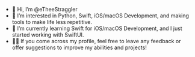 - 👋 Hi, I’m @eTheeStraggler
- 👀 I’m interested in Python, Swift, iOS/macOS Development, and making tools to make life less repetitive. 
- 🌱 I’m currently learning Swift for iOS/macOS Development, and I just started working with SwiftUI. 
- 👋🏻 If you come across my profile, feel free to leave any feedback or offer suggestions to improve my abilities and projects!

<!---
eTheeStraggler/eTheeStraggler is a ✨ special ✨ repository because its `README.md` (this file) appears on your GitHub profile.
You can click the Preview link to take a look at your changes.
--->
